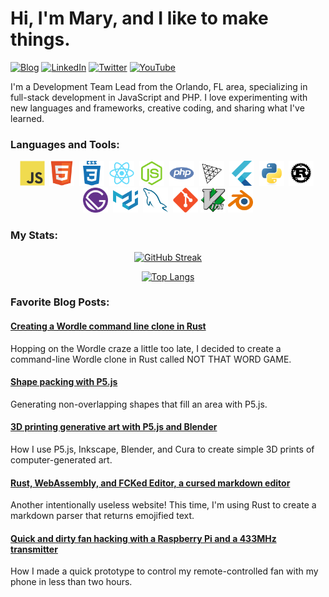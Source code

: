 # Hi, I'm Mary, and I like to make things.

[![Blog](https://img.shields.io/badge/Blog-purple?logo=gatsby&logoColor=white&style=for-the-badge)](https://mary.codes) 
[![LinkedIn](https://img.shields.io/badge/LinkedIn-blue?logo=linkedin&logoColor=white&style=for-the-badge)](https://www.linkedin.com/in/maryknize/) 
[![Twitter](https://img.shields.io/badge/Twitter-green?logo=twitter&logoColor=white&style=for-the-badge)](https://twitter.com/captainpainway) 
[![YouTube](https://img.shields.io/badge/Youtube-red?logo=youtube&logoColor=white&style=for-the-badge)](https://www.youtube.com/channel/UCcT64E5kKuemN95yKnmbh3w)

I'm a Development Team Lead from the Orlando, FL area, specializing in full-stack development in JavaScript and PHP. I love experimenting with new languages and frameworks, creative coding, and sharing what I've learned.

### Languages and Tools:

<div style="text-align: center">
  <img src="https://raw.githubusercontent.com/devicons/devicon/master/icons/javascript/javascript-original.svg" title="JavaScript" alt="JavaScript" width="40" height="40"/>&nbsp;
  <img src="https://raw.githubusercontent.com/devicons/devicon/master/icons/html5/html5-original.svg" title="HTML5" alt="HTML" width="40" height="40"/>&nbsp;
  <img src="https://raw.githubusercontent.com/devicons/devicon/master/icons/css3/css3-plain-wordmark.svg"  title="CSS3" alt="CSS" width="40" height="40"/>&nbsp;
  <img src="https://raw.githubusercontent.com/devicons/devicon/master/icons/react/react-original.svg" title="React" alt="React" width="40" height="40"/>&nbsp;
  <img src="https://raw.githubusercontent.com/devicons/devicon/master/icons/nodejs/nodejs-original.svg" title="NodeJS" alt="NodeJS" width="40" height="40"/>&nbsp;
  <img src="https://raw.githubusercontent.com/devicons/devicon/master/icons/php/php-plain.svg" title="PHP" alt="PHP" width="40" height="40"/>&nbsp;
  <img src="https://raw.githubusercontent.com/devicons/devicon/master/icons/threejs/threejs-original.svg" title="Three.js" alt="Three.js" width="40" height="40"/>&nbsp;
  <img src="https://raw.githubusercontent.com/devicons/devicon/master/icons/flutter/flutter-original.svg" title="Flutter" alt="Flutter" width="40" height="40"/>&nbsp;
  <img src="https://raw.githubusercontent.com/devicons/devicon/master/icons/python/python-original.svg" title="Python" alt="Python" width="40" height="40"/>&nbsp;
  <img src="https://raw.githubusercontent.com/devicons/devicon/master/icons/rust/rust-plain.svg" title="Rust" alt="Rust " width="40" height="40"/>&nbsp;
  <img src="https://raw.githubusercontent.com/devicons/devicon/master/icons/gatsby/gatsby-original.svg" title="Gatsby"  alt="Gatsby" width="40" height="40"/>&nbsp;
  <img src="https://raw.githubusercontent.com/devicons/devicon/master/icons/materialui/materialui-original.svg" title="Material UI" alt="Material UI" width="40" height="40"/>&nbsp;
  <img src="https://raw.githubusercontent.com/devicons/devicon/master/icons/mysql/mysql-original.svg" title="MySQL"  alt="MySQL" width="40" height="40"/>&nbsp;
  <img src="https://raw.githubusercontent.com/devicons/devicon/master/icons/git/git-original.svg" title="Git" alt="Git" width="40" height="40"/>
  <img src="https://raw.githubusercontent.com/devicons/devicon/master/icons/vim/vim-original.svg" title="Vim" alt="Vim" width="40" height="40"/>
  <img src="https://raw.githubusercontent.com/devicons/devicon/master/icons/blender/blender-original.svg" title="Blender" alt="Blender" width="40" height="40"/>
</div>

### My Stats:

<div style="text-align: center">

[![GitHub Streak](http://github-readme-streak-stats.herokuapp.com?user=captainpainway&theme=monokai&hide_border=true&date_format=M%20j%5B%2C%20Y%5D)](https://git.io/streak-stats)

[![Top Langs](https://github-readme-stats.vercel.app/api/top-langs/?username=captainpainway&layout=compact&theme=monokai)](https://github.com/anuraghazra/github-readme-stats)

</div>

### Favorite Blog Posts:

#### [Creating a Wordle command line clone in Rust](https://mary.codes/blog/programming/creating_a_wordle_cli_in_rust/)
Hopping on the Wordle craze a little too late, I decided to create a command-line Wordle clone in Rust called NOT THAT WORD GAME.

#### [Shape packing with P5.js](https://mary.codes/blog/art/shape_packing_with_p5js/)
Generating non-overlapping shapes that fill an area with P5.js.

#### [3D printing generative art with P5.js and Blender](https://mary.codes/blog/art/3d_printing_generative_art_with_p5_and_blender/)
How I use P5.js, Inkscape, Blender, and Cura to create simple 3D prints of computer-generated art.

#### [Rust, WebAssembly, and FCKed Editor, a cursed markdown editor](https://mary.codes/blog/programming/rust_webassembly_and_fcked_editor/)
Another intentionally useless website! This time, I'm using Rust to create a markdown parser that returns emojified text.

#### [Quick and dirty fan hacking with a Raspberry Pi and a 433MHz transmitter](https://mary.codes/blog/home_automation/quick_and_dirty_fan_hacking_with_raspberry_pi/)
How I made a quick prototype to control my remote-controlled fan with my phone in less than two hours.
